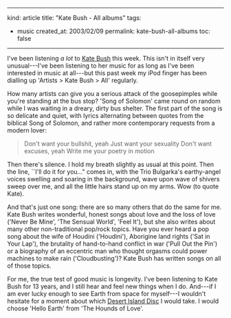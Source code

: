 -----
kind: article
title: "Kate Bush - All albums"
tags:
- music
created_at: 2003/02/09
permalink: kate-bush-all-albums
toc: false
-----

<p>I've been listening <em>a lot</em> to <a href="http://gaffa.org/" title="Gaffaweb">Kate Bush</a> this week. This isn't in itself very unusual---I've been listening to her music for as long as I've been interested in music at all---but this past week my iPod finger has been dialling up 'Artists > Kate Bush > All' regularly.</p>

<p>How many artists can give you a serious attack of the goosepimples while you're standing at the bus stop? 'Song of Solomon' came round on random while I was waiting in a dreary, dirty bus shelter. The first part of the song is so delicate and quiet, with lyrics alternating between quotes from the biblical Song of Solomon, and rather more contemporary requests from a modern lover:</p>

<blockquote>
Don't want your bullshit, yeah
Just want your sexuality
Don't want excuses, yeah
Write me your poetry in motion
</blockquote>

<p>Then there's silence. I hold my breath slightly as usual at this point. Then the line, ``I'll do it for you..." comes in, with the Trio Bulgarka's earthy-angel voices swelling and soaring in the background, wave upon wave of shivers sweep over me, and all the little hairs stand up on my arms. Wow (to quote Kate).</p>

<p>And that's just one song: there are so many others that do the same for me. Kate Bush writes wonderful, honest songs about love and the loss of love ('Never Be Mine', 'The Sensual World', 'Feel It'), but she also writes about many other non-traditional pop/rock topics. Have you ever heard a pop song about the wife of Houdini ('Houdini'), Aborigine land rights ('Sat in Your Lap'), the brutality of hand-to-hand conflict in war ('Pull Out the Pin') or a biography of an eccentric man who thought orgasms could power machines to make rain ('Cloudbusting')? Kate Bush has written songs on all of those topics.</p>

<p>For me, the true test of good music is longevity. I've been listening to Kate Bush for 13 years, and I still hear and feel new things when I do. And---if I am ever lucky enough to see Earth from space for myself---I wouldn't hesitate for a moment about which <a href="http://www.bbc.co.uk/radio4/factual/desertislanddiscs.shtml" title="Desert Island Discs">Desert Island Disc</a> I would take. I would choose 'Hello Earth' from 'The Hounds of Love'.</p>
